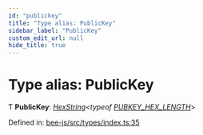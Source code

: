 ```yaml
---
id: "publickey"
title: "Type alias: PublicKey"
sidebar_label: "PublicKey"
custom_edit_url: null
hide_title: true
---
```


# Type alias: PublicKey

Ƭ **PublicKey**: [*HexString*](utils.hex.hexstring.md)<*typeof* [*PUBKEY\_HEX\_LENGTH*](../variables/pubkey_hex_length.md)\>

Defined in: [bee-js/src/types/index.ts:35](https://github.com/ethersphere/bee-js/blob/430becc/src/types/index.ts#L35)
